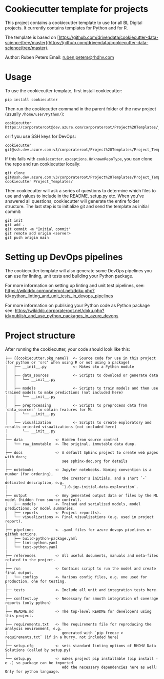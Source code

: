 # Cookiecutter template for projects

This project contains a cookiecutter template to use for all BL Digital projects.
It currently contains templates for Python and for R.

The template is based on [https://github.com/drivendata/cookiecutter-data-science/tree/master](https://github.com/drivendata/cookiecutter-data-science/tree/master).

Author: Ruben Peters
Email: ruben.peters@rhdhv.com

# Usage

To use the cookiecutter template, first install cookiecutter:

```
pip install cookiecutter
```

Then run the cookiecutter command in the parent folder of the new project (usually `/home/user/Python/`):

```
cookiecutter https://corporateroot@dev.azure.com/corporateroot/Project%20Templates/_git/Project_Templates
```

or if you use SSH keys for DevOps:

```
cookiecutter git@ssh.dev.azure.com:v3/corporateroot/Project%20Templates/Project_Templates
```

If this fails with `cookiecutter.exceptions.UnknownRepoType`, you can clone the repo and run cookiecutter locally:

```
git clone git@ssh.dev.azure.com:v3/corporateroot/Project%20Templates/Project_Templates
cookiecutter Project_Templates/
```

Then cookiecutter will ask a series of questions to determine which files to use and values to include in the README, setup.py etc. When you've answered all questions, cookiecutter will generate the entire folder structure. The last step is to initialize git and send the template as initial commit:

```
git init
git add .
git commit -m "Initial commit"
git remote add origin <server>
git push origin main
```

# Setting up DevOps pipelines

The cookiecutter template will also generate some DevOps pipelines you can use for linting, unit tests and building your Python package. 

For more information on setting up linting and unit test pipelines, see: https://wikiddc.corporateroot.net/doku.php?id=python_linting_and_unit_tests_in_devops_pipelines

For more information on publising your Python code as Python package see: https://wikiddc.corporateroot.net/doku.php?id=publish_and_use_python_packages_in_azure_devops

# Project structure

After running the cookiecutter, your code should look like this:

    ├── {{cookiecutter.pkg_name}}  <- Source code for use in this project (for python or 'src' when using R or not using a package)
    │   ├── __init__.py            <- Makes cto a Python module
    │   │
    │   ├── data_sources           <- Scripts to download or generate data
    │   │   └── __init__.py
    │   │
    │   ├── models                 <- Scripts to train models and then use trained models to make predictions (not included here)
    │   │   └── __init__.py
    │   │
    │   ├── preprocessing          <- Scripts to preprocess data from `data_sources` to obtain features for ML
    │   │   └── __init__.py
    │   │
    │   └── visualization          <- Scripts to create exploratory and results oriented visualizations (not included here)
    │       └── __init__.py
    |
    ├── data               <- Hidden from source control
    │   └── raw_immutable  <- The original, immutable data dump.
    │
    ├── docs               <- A default Sphinx project to create web pages with docs; 
    |                         see sphinx-doc.org for details
    │
    ├── notebooks          <- Jupyter notebooks. Naming convention is a number (for ordering),
    │                         the creator's initials, and a short `-` delimited description, e.g.
    │                         `1.0-jqp-initial-data-exploration`.
    |
    ├── output             <- Any generated output data or files by the ML model (hidden from source control).
    │   ├── models         <- Trained and serialized models, model predictions, or model summaries.
    │   ├── reports        <- Project report(s).
    │   └── visualizations <- Final visualizations (e.g. used in project report).
    │
    ├── pipelines          <- .yaml files for azure devops pipelines or github actions.
    │   ├── build-python-package.yaml
    │   ├── lint-python.yaml
    │   └── test-python.yaml
    |
    ├── references         <- All useful documents, manuals and meta-files related to the project.
    |
    ├── run                <- Contains script to run the model and create final output.
    │   └── configs        <- Various config files, e.g. one used for production, one for testing.
    |
    ├── tests              <- Include all unit and integration tests here.
    |
    ├── conftest.py        <- Necessary for smooth integration of coverage reports (only python)
    │
    ├── README.md          <- The top-level README for developers using this project.
    |
    ├── requirements.txt   <- The requirements file for reproducing the analysis environment, e.g.
    │                         generated with `pip freeze > requirements.txt` (if in a hurry, not included here)
    |
    ├── setup.cfg          <- sets standard linting options of RHDHV Data Solutions (called by setup.py)
    |
    └── setup.py           <- makes project pip installable (pip install -e .) so package can be imported
                              Add the necessary dependencies here as well! Only for python language.

